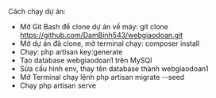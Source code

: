 Cách chạy dự án:
- Mở Git Bash để clone dự án về máy: git clone https://github.com/DamBinh543/webgiaodoan.git
- Mở dự án đã clone, mở terminal chạy: composer install
- Chạy: php artisan key:generate
- Tạo database webgiaodoan1 trên MySQl
- Sửa cấu hình env, thay tên database thành webgiaodoan1
- Mở Terminal chạy lệnh php artisan migrate --seed
- Chạy php artisan serve
